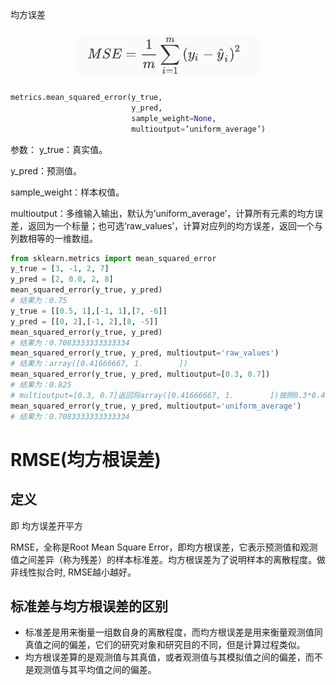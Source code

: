 均方误差





<center>
    <img src="https://raw.githubusercontent.com/HG1227/image/master/img_tuchuang/20200113164809.png"/>
</center>



```python
metrics.mean_squared_error(y_true, 
                           y_pred,                         
                           sample_weight=None, 
                           multioutput=’uniform_average’)
```

参数：
y_true：真实值。

y_pred：预测值。

sample_weight：样本权值。

multioutput：多维输入输出，默认为’uniform_average’，计算所有元素的均方误差，返回为一个标量；也可选‘raw_values’，计算对应列的均方误差，返回一个与列数相等的一维数组。


```python
from sklearn.metrics import mean_squared_error
y_true = [3, -1, 2, 7]
y_pred = [2, 0.0, 2, 8]
mean_squared_error(y_true, y_pred)
# 结果为：0.75
y_true = [[0.5, 1],[-1, 1],[7, -6]]
y_pred = [[0, 2],[-1, 2],[8, -5]]
mean_squared_error(y_true, y_pred)
# 结果为：0.7083333333333334
mean_squared_error(y_true, y_pred, multioutput='raw_values')
# 结果为：array([0.41666667, 1.        ])
mean_squared_error(y_true, y_pred, multioutput=[0.3, 0.7])
# 结果为：0.825
# multioutput=[0.3, 0.7]返回将array([0.41666667, 1.        ])按照0.3*0.41666667+0.7*1.0计算所得的结果
mean_squared_error(y_true, y_pred, multioutput='uniform_average')
# 结果为：0.7083333333333334
```

# RMSE(均方根误差)

## 定义

即 均方误差开平方

RMSE，全称是Root Mean Square Error，即均方根误差，它表示预测值和观测值之间差异（称为残差）的样本标准差。均方根误差为了说明样本的离散程度。做非线性拟合时, RMSE越小越好。

## 标准差与均方根误差的区别

- 标准差是用来衡量一组数自身的离散程度，而均方根误差是用来衡量观测值同真值之间的偏差，它们的研究对象和研究目的不同，但是计算过程类似。
- 均方根误差算的是观测值与其真值，或者观测值与其模拟值之间的偏差，而不是观测值与其平均值之间的偏差。